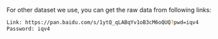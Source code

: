 For other dataset we use, you can get the raw data from following links:

```bash
Link: https://pan.baidu.com/s/1ytQ_qLABqYv1oB3cM6oQUQ?pwd=iqv4 
Password: iqv4 
```


